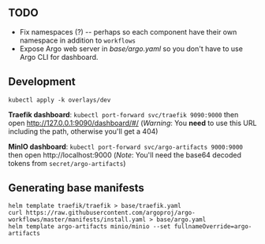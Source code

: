 ## TODO

- Fix namespaces (?) -- perhaps so each component have their own namespace in addition to `workflows`
- Expose Argo web server in *base/argo.yaml* so you don't have to use Argo CLI for dashboard.

## Development

```
kubectl apply -k overlays/dev
```

**Traefik dashboard**: `kubectl port-forward svc/traefik 9090:9000` then open http://127.0.0.1:9090/dashboard/#/ (*Warning*: You **need** to use this URL including the path, otherwise you'll get a 404)

**MinIO dashboard**: `kubectl port-forward svc/argo-artifacts 9000:9000` then open http://localhost:9000 (*Note*: You'll need the base64 decoded tokens from `secret/argo-artifacts`)

## Generating base manifests

```
helm template traefik/traefik > base/traefik.yaml
curl https://raw.githubusercontent.com/argoproj/argo-workflows/master/manifests/install.yaml > base/argo.yaml
helm template argo-artifacts minio/minio --set fullnameOverride=argo-artifacts
```
